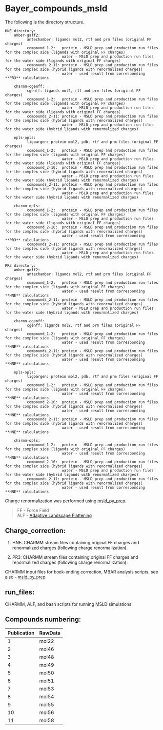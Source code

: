 # Bayer_compounds_msld
The following is the directory structure.
```
HNE directory:
    amber-gaff2:
          antechamber: ligands mol2, rtf and prm files (original FF charges)
          compound_1-2:   protein - MSLD prep and production run files for the complex side (ligands with original FF charges)
                          water - MSLD prep and production run files for the water side (ligands with original FF charges)
          compounds_2-11: protein - MSLD prep and production run files for the complex side (hybrid ligands with renormalized charges)
                          water - used result from corresponding **PR3** calculations
          
    charmm-cgenff:
          cgenff: ligands mol2, rtf and prm files (original FF charges)
          compound_1-2:   protein - MSLD prep and production run files for the complex side (ligands with original FF charges)
                          water - MSLD prep and production run files for the water side (ligands with original FF charges)
          compounds_2-11: protein - MSLD prep and production run files for the complex side (hybrid ligands with renormalized charges)
                          water - MSLD prep and production run files for the water side (hybrid ligands with renormalized charges)

    opls-opls:
          ligpargen: protein mol2, pdb, rtf and prm files (original FF charges)
          compound_1-2:   protein - MSLD prep and production run files for the complex side (ligands with original FF charges)
                          water - MSLD prep and production run files for the water side (ligands with original FF charges)
          compound_2-10:  protein - MSLD prep and production run files for the complex side (hybrid ligands with renormalized charges)
                          water - MSLD prep and production run files for the water side (hybrid ligands with renormalized charges)
          compounds_2-11: protein - MSLD prep and production run files for the complex side (hybrid ligands with renormalized charges)
                          water - MSLD prep and production run files for the water side (hybrid ligands with renormalized charges)

    charmm-opls:
          compound_1-2:   protein - MSLD prep and production run files for the complex side (ligands with original FF charges)
                          water - MSLD prep and production run files for the water side (ligands with original FF charges)
          compound_2-10:  protein - MSLD prep and production run files for the complex side (hybrid ligands with renormalized charges)
                          water - used result from corresponding **PR3** calculations
          compounds_2-11: protein - MSLD prep and production run files for the complex side (hybrid ligands with renormalized charges)
                          water - MSLD prep and production run files for the water side (hybrid ligands with renormalized charges)

```

```
PR3 directory:
    amber-gaff2:
          antechamber: ligands mol2, rtf and prm files (original FF charges)
          compound_1-2:   protein - MSLD prep and production run files for the complex side (ligands with original FF charges)
                          water - used result from corresponding **HNE** calculations
          compounds_2-11: protein - MSLD prep and production run files for the complex side (hybrid ligands with renormalized charges)
                          water - MSLD prep and production run files for the water side (hybrid ligands with renormalized charges)
          
    charmm-cgenff:
          cgenff: ligands mol2, rtf and prm files (original FF charges)
          compound_1-2:   protein - MSLD prep and production run files for the complex side (ligands with original FF charges)
                          water - used result from corresponding **HNE** calculations
          compounds_2-11: protein - MSLD prep and production run files for the complex side (hybrid ligands with renormalized charges)
                          water - used result from corresponding **HNE** calculations

    opls-opls:
          ligpargen: protein mol2, pdb, rtf and prm files (original FF charges)
          compound_1-2:   protein - MSLD prep and production run files for the complex side (ligands with original FF charges)
                          water - used result from corresponding **HNE** calculations
          compound_2-10:  protein - MSLD prep and production run files for the complex side (hybrid ligands with renormalized charges)
                          water - used result from corresponding **HNE** calculations
          compounds_2-11: protein - MSLD prep and production run files for the complex side (hybrid ligands with renormalized charges)
                          water - used result from corresponding **HNE** calculations

    charmm-opls:
          compound_1-2:   protein - MSLD prep and production run files for the complex side (ligands with original FF charges)
                          water - used result from corresponding **HNE** calculations
          compound_2-10:  protein - MSLD prep and production run files for the complex side (hybrid ligands with renormalized charges)
                          water - MSLD prep and production run files for the water side (hybrid ligands with renormalized charges)
          compounds_2-11: protein - MSLD prep and production run files for the complex side (hybrid ligands with renormalized charges)
                          water - used result from corresponding **HNE** calculations
```                          
Charge renormalization was performed using [msld_py_prep](https://github.com/Vilseck-Lab/msld-py-prep).

> FF - Force Field \
> ALF - [Adaptive Landscape Flattening](https://github.com/RyanLeeHayes/ALF)

Charge_correction:
------------------
1. HNE: CHARMM stream files containing original FF charges and renormalized charges (following charge renormalization).

2. PR3: CHARMM stream files containing original FF charges and renormalized charges (following charge renormalization).

CHARMM input files for book-ending correction, MBAR analysis scripts.
                   see also - [msld_py_prep](https://github.com/Vilseck-Lab/msld-py-prep/tree/main/bookending_corrections)

run_files:
----------
CHARMM, ALF, and bash scripts for running MSLD simulations.

Compounds numbering:
-------------------
| Publication |  RawData |
| ----------  | --------   |
| 1  | mol22 |
| 2  | mol46 |
| 3  | mol48 | 
| 4  | mol49 |
| 5  | mol50 |
| 6  | mol51 |
| 7  | mol53 |
| 8  | mol54 |
| 9  | mol55 |
| 10 | mol56 |
| 11 | mol58 |

